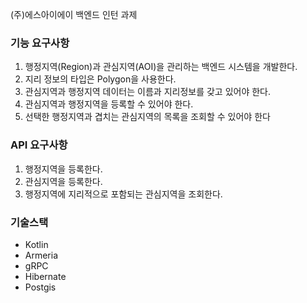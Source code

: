 (주)에스아이에이 백엔드 인턴 과제

### 기능 요구사항
1. 행정지역(Region)과 관심지역(AOI)을 관리하는 백엔드 시스템을 개발한다.
2. 지리 정보의 타입은 Polygon을 사용한다.
3. 관심지역과 행정지역 데이터는 이름과 지리정보를 갖고 있어야 한다.
4. 관심지역과 행정지역을 등록할 수 있어야 한다.
5. 선택한 행정지역과 겹치는 관심지역의 목록을 조회할 수 있어야 한다

### API 요구사항
1. 행정지역을 등록한다.
2. 관심지역을 등록한다.
3. 행정지역에 지리적으로 포함되는 관심지역을 조회한다.

### 기술스택
- Kotlin
- Armeria
- gRPC
- Hibernate
- Postgis